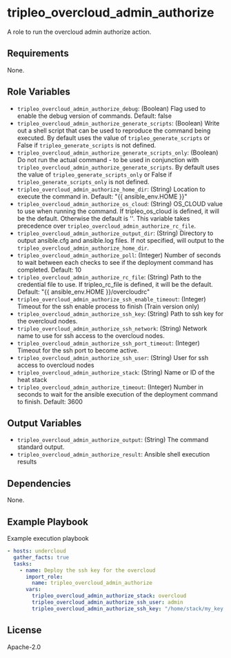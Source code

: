 tripleo_overcloud_admin_authorize
=================================

A role to run the overcloud admin authorize action.

Requirements
------------

None.

Role Variables
--------------

* `tripleo_overcloud_admin_authorize_debug`: (Boolean) Flag used to enable the debug version of commands. Default: false
* `tripleo_overcloud_admin_authorize_generate_scripts`: (Boolean) Write out a shell script that can be used to reproduce the command being executed. By default uses the value of `tripleo_generate_scripts` or False if `tripleo_generate_scripts` is not defined.
* `tripleo_overcloud_admin_authorize_generate_scripts_only`: (Boolean) Do not run the actual command - to be used in conjunction with `tripleo_overcloud_admin_authorize_generate_scripts`. By default uses the value of `tripleo_generate_scripts_only` or False if `tripleo_generate_scripts_only` is not defined.
* `tripleo_overcloud_admin_authorize_home_dir`: (String) Location to execute the command in. Default: "{{ ansible_env.HOME }}"
* `tripleo_overcloud_admin_authorize_os_cloud`: (String) OS_CLOUD value to use when running the command. If tripleo_os_cloud is defined, it will be the default. Otherwise the default is ''. This variable takes precedence over `tripleo_overcloud_admin_authorize_rc_file`.
* `tripleo_overcloud_admin_authorize_output_dir`: (String) Directory to output ansible.cfg and ansible.log files. If not specified, will output to the `tripleo_overcloud_admin_authorize_home_dir`.
* `tripleo_overcloud_admin_authorize_poll`: (Integer) Number of seconds to wait between each checks to see if the deployment command has completed. Default: 10
* `tripleo_overcloud_admin_authorize_rc_file`: (String) Path to the credential file to use. If tripleo_rc_file is defined, it will be the default. Default: "{{ ansible_env.HOME }}/overcloudrc"
* `tripleo_overcloud_admin_authorize_ssh_enable_timeout`: (Integer) Timeout for the ssh enable process to finish (Train version only)
* `tripleo_overcloud_admin_authorize_ssh_key`: (String) Path to ssh key for the overcloud nodes.
* `tripleo_overcloud_admin_authorize_ssh_network`: (String) Network name to use for ssh access to the overcloud nodes.
* `tripleo_overcloud_admin_authorize_ssh_port_timeout`: (Integer) Timeout for the ssh port to become active.
* `tripleo_overcloud_admin_authorize_ssh_user`: (String) User for ssh access to overcloud nodes
* `tripleo_overcloud_admin_authorize_stack`: (String) Name or ID of the heat stack
* `tripleo_overcloud_admin_authorize_timeout`: (Integer) Number in seconds to wait for the ansible execution of the deployment command to finish. Default: 3600

Output Variables
----------------

* `tripleo_overcloud_admin_authorize_output`: (String) The command standard output.
* `tripleo_overcloud_admin_authorize_result`: Ansible shell execution results

Dependencies
------------

None.

Example Playbook
----------------

Example execution playbook

```yaml
- hosts: undercloud
  gather_facts: true
  tasks:
    - name: Deploy the ssh key for the overcloud
      import_role:
        name: tripleo_overcloud_admin_authorize
      vars:
        tripleo_overcloud_admin_authorize_stack: overcloud
        tripleo_overcloud_admin_authorize_ssh_user: admin
        tripleo_overcloud_admin_authorize_ssh_key: "/home/stack/my_key.pub"
```

License
-------

Apache-2.0
